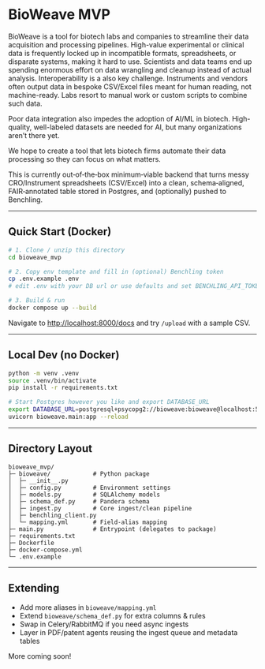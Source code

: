 
# BioWeave MVP
BioWeave is a tool for biotech labs and companies to streamline their data acquisition and processing pipelines. High-value experimental or clinical data is frequently locked up in incompatible formats, spreadsheets, or disparate systems, making it hard to use. Scientists and data teams end up spending enormous effort on data wrangling and cleanup instead of actual analysis. Interoperability is a also key challenge. Instruments and vendors often output data in bespoke CSV/Excel files meant for human reading, not machine-ready. Labs resort to manual work or custom scripts to combine such data. 

Poor data integration also impedes the adoption of AI/ML in biotech. High-quality, well-labeled datasets are needed for AI, but many organizations aren’t there yet.

We hope to create a tool that lets biotech firms automate their data processing so they can focus on what matters. 

This is currently out‑of‑the‑box minimum‑viable backend that turns messy CRO/Instrument spreadsheets (CSV/Excel)
into a clean, schema‑aligned, FAIR‑annotated table stored in Postgres, and (optionally) pushed to Benchling.

---

## Quick Start (Docker)

```bash
# 1. Clone / unzip this directory
cd bioweave_mvp

# 2. Copy env template and fill in (optional) Benchling token
cp .env.example .env
# edit .env with your DB url or use defaults and set BENCHLING_API_TOKEN

# 3. Build & run
docker compose up --build
```

Navigate to <http://localhost:8000/docs> and try `/upload` with a sample CSV.

---

## Local Dev (no Docker)

```bash
python -m venv .venv
source .venv/bin/activate
pip install -r requirements.txt

# Start Postgres however you like and export DATABASE_URL
export DATABASE_URL=postgresql+psycopg2://bioweave:bioweave@localhost:5432/bioweave
uvicorn bioweave.main:app --reload
```

---

## Directory Layout

```
bioweave_mvp/
├─ bioweave/            # Python package
│  ├─ __init__.py
│  ├─ config.py         # Environment settings
│  ├─ models.py         # SQLAlchemy models
│  ├─ schema_def.py     # Pandera schema
│  ├─ ingest.py         # Core ingest/clean pipeline
│  ├─ benchling_client.py
│  └─ mapping.yml       # Field‑alias mapping
├─ main.py              # Entrypoint (delegates to package)
├─ requirements.txt
├─ Dockerfile
├─ docker-compose.yml
└─ .env.example
```

---

## Extending

* Add more aliases in `bioweave/mapping.yml`
* Extend `bioweave/schema_def.py` for extra columns & rules
* Swap in Celery/RabbitMQ if you need async ingests
* Layer in PDF/patent agents reusing the ingest queue and metadata tables

More coming soon!
